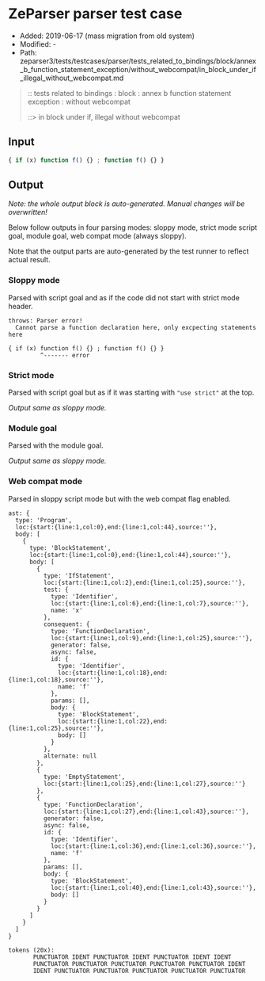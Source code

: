 # ZeParser parser test case

- Added: 2019-06-17 (mass migration from old system)
- Modified: -
- Path: zeparser3/tests/testcases/parser/tests_related_to_bindings/block/annex_b_function_statement_exception/without_webcompat/in_block_under_if_illegal_without_webcompat.md

> :: tests related to bindings : block : annex b function statement exception : without webcompat
>
> ::> in block under if, illegal without webcompat

## Input

`````js
{ if (x) function f() {} ; function f() {} }
`````

## Output

_Note: the whole output block is auto-generated. Manual changes will be overwritten!_

Below follow outputs in four parsing modes: sloppy mode, strict mode script goal, module goal, web compat mode (always sloppy).

Note that the output parts are auto-generated by the test runner to reflect actual result.

### Sloppy mode

Parsed with script goal and as if the code did not start with strict mode header.

`````
throws: Parser error!
  Cannot parse a function declaration here, only excpecting statements here

{ if (x) function f() {} ; function f() {} }
         ^------- error
`````

### Strict mode

Parsed with script goal but as if it was starting with `"use strict"` at the top.

_Output same as sloppy mode._

### Module goal

Parsed with the module goal.

_Output same as sloppy mode._

### Web compat mode

Parsed in sloppy script mode but with the web compat flag enabled.

`````
ast: {
  type: 'Program',
  loc:{start:{line:1,col:0},end:{line:1,col:44},source:''},
  body: [
    {
      type: 'BlockStatement',
      loc:{start:{line:1,col:0},end:{line:1,col:44},source:''},
      body: [
        {
          type: 'IfStatement',
          loc:{start:{line:1,col:2},end:{line:1,col:25},source:''},
          test: {
            type: 'Identifier',
            loc:{start:{line:1,col:6},end:{line:1,col:7},source:''},
            name: 'x'
          },
          consequent: {
            type: 'FunctionDeclaration',
            loc:{start:{line:1,col:9},end:{line:1,col:25},source:''},
            generator: false,
            async: false,
            id: {
              type: 'Identifier',
              loc:{start:{line:1,col:18},end:{line:1,col:18},source:''},
              name: 'f'
            },
            params: [],
            body: {
              type: 'BlockStatement',
              loc:{start:{line:1,col:22},end:{line:1,col:25},source:''},
              body: []
            }
          },
          alternate: null
        },
        {
          type: 'EmptyStatement',
          loc:{start:{line:1,col:25},end:{line:1,col:27},source:''}
        },
        {
          type: 'FunctionDeclaration',
          loc:{start:{line:1,col:27},end:{line:1,col:43},source:''},
          generator: false,
          async: false,
          id: {
            type: 'Identifier',
            loc:{start:{line:1,col:36},end:{line:1,col:36},source:''},
            name: 'f'
          },
          params: [],
          body: {
            type: 'BlockStatement',
            loc:{start:{line:1,col:40},end:{line:1,col:43},source:''},
            body: []
          }
        }
      ]
    }
  ]
}

tokens (20x):
       PUNCTUATOR IDENT PUNCTUATOR IDENT PUNCTUATOR IDENT IDENT
       PUNCTUATOR PUNCTUATOR PUNCTUATOR PUNCTUATOR PUNCTUATOR IDENT
       IDENT PUNCTUATOR PUNCTUATOR PUNCTUATOR PUNCTUATOR PUNCTUATOR
`````

